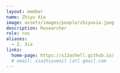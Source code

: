 ```yaml
---
layout: member
name: Zhiyu Xia
image: assets/images/people/zhiyuxia.jpeg
description: Researcher
role: res
aliases:
  - Z. Xia
links:
  home-page: https://s13ashell.github.io/
  # email: xiazhiyumail [at] gmail.com
---
```



